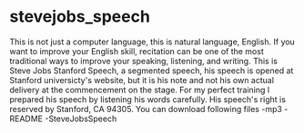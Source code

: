 stevejobs_speech
================
This is not just a computer language, this is natural language, English. 
If you want to improve your English skill, recitation can be one of the most traditional ways to improve your speaking, listening, and writing. This is Steve Jobs Stanford Speech, a segmented speech, his speech is opened at Stanford universicty's website, but it is his note and not his own actual delivery at the commencement on the stage.
For my perfect training I prepared his speech by listening his words carefully.
His speech's right is reserved by Stanford, CA 94305.
You can download following files
-mp3
-README
-SteveJobsSpeech
